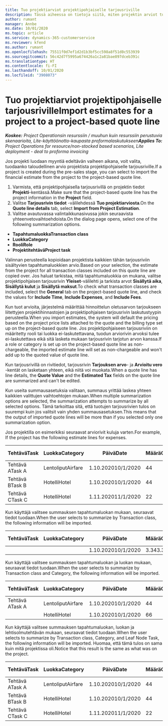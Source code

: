 ```yaml
---
title: Tuo projektiarviot projektipohjaiselle tarjousriville
description: Tässä aiheessa on tietoja siitä, miten projektin arviot tuodaan tarjousriville.
author: rumant
manager: Annbe
ms.date: 10/01/2020
ms.topic: article
ms.service: dynamics-365-customerservice
ms.reviewer: kfend
ms.author: rumant
ms.openlocfilehash: 75511f0d7ef1d2d1b3bf5cc598a8f51d0c553939
ms.sourcegitcommit: 56c42d7f5995a674426a1c2a81bae897dceb391c
ms.translationtype: HT
ms.contentlocale: fi-FI
ms.lasthandoff: 10/01/2020
ms.locfileid: "3908073"
---
```

# <a name="import-estimates-for-a-project-to-a-project-based-quote-line"></a><span data-ttu-id="bea86-103">Tuo projektiarviot projektipohjaiselle tarjousriville</span><span class="sxs-lookup"><span data-stu-id="bea86-103">Import estimates for a project to a project-based quote line</span></span>

<span data-ttu-id="bea86-104">_**Koskee:** Project Operationsin resurssiin / muuhun kuin resurssiin perustuvia skenaarioita, Lite-käyttöönotto-kaupasta proformalaskutukseen_</span><span class="sxs-lookup"><span data-stu-id="bea86-104">_**Applies To:** Project Operations for resource/non-stocked based scenarios, Lite deployment - deal to proforma invoicing_</span></span>


<span data-ttu-id="bea86-105">Jos projekti luodaan myyntiä edeltävän vaiheen aikana, voit valita, tuodaanko taloudellinen arvio projektista projektipohjaiselle tarjousriville.</span><span class="sxs-lookup"><span data-stu-id="bea86-105">If a project is created during the pre-sales stage, you can select to import the financial estimate from the project to the project-based quote line.</span></span>

1. <span data-ttu-id="bea86-106">Varmista, että projektipohjaisella tarjousrivillä on projektin tiedot **Projekti**-kentässä.</span><span class="sxs-lookup"><span data-stu-id="bea86-106">Make sure that the project-based quote line has the project information in the **Project** field.</span></span>
2. <span data-ttu-id="bea86-107">Valitse **Tarjousrivin tiedot** -välilehdessä **Tuo projektiarviosta**.</span><span class="sxs-lookup"><span data-stu-id="bea86-107">On the **Quote line details** tab, select **Import from Project Estimation**.</span></span>
3. <span data-ttu-id="bea86-108">Valitse avautuvassa valintaikkunasivussa jokin seuraavista yhteenvetovaihtoehdoista.</span><span class="sxs-lookup"><span data-stu-id="bea86-108">On the dialog page opens, select one of the following summarization options.</span></span>

  - <span data-ttu-id="bea86-109">**Tapahtumaluokka**</span><span class="sxs-lookup"><span data-stu-id="bea86-109">**Transaction class**</span></span>
  - <span data-ttu-id="bea86-110">**Luokka**</span><span class="sxs-lookup"><span data-stu-id="bea86-110">**Category**</span></span>
  - <span data-ttu-id="bea86-111">**Rooli**</span><span class="sxs-lookup"><span data-stu-id="bea86-111">**Role**</span></span> 
  - <span data-ttu-id="bea86-112">**Projektitehtävä**</span><span class="sxs-lookup"><span data-stu-id="bea86-112">**Project task**</span></span>

<span data-ttu-id="bea86-113">Valinnan perusteella kopioidaan projektista kaikkien tähän tarjousriviin sisältyvien tapahtumaluokkien arvio.</span><span class="sxs-lookup"><span data-stu-id="bea86-113">Based on your selection, the estimate from the project for all transaction classes included on this quote line are copied over.</span></span> <span data-ttu-id="bea86-114">Jos haluat tarkistaa, mitä tapahtumaluokkia on mukana, valitse projektipohjaisen tarjousrivin **Yleiset**-välilehti ja tarkista arvot **Sisällytä aika**, **Sisällytä kulut** ja **Sisällytä maksut**.</span><span class="sxs-lookup"><span data-stu-id="bea86-114">To check what transaction classes are included, select the **General** tab on the project-based quote line, and check the values for **Include Time**, **Include Expenses**, and **Include Fees**.</span></span>

<span data-ttu-id="bea86-115">Kun tuot arvioita, järjestelmä määrittää hinnoittelun oletusarvon tarjoukseen liitettyjen projektihinnastojen ja projektipohjaisen tarjousrivin laskutustyypin perusteella.</span><span class="sxs-lookup"><span data-stu-id="bea86-115">When you import estimates, the system will default the pricing based on the project price lists attached to the quote and the billing type set up on the project-based quote line.</span></span> <span data-ttu-id="bea86-116">Jos projektipohjaiseen tarjousriviin on määritetty rooli tai luokka ei-laskutettavana, tuodun arviorivin arvoksi tulee ei-laskutettava eikä sitä lasketa mukaan tarjousrivin tarjotun arvon kanssa.</span><span class="sxs-lookup"><span data-stu-id="bea86-116">If a role or category is set up on the project-based quote line as non-chargeable, the imported estimate line will set as non-chargeable and won't add up to the quoted value of quote line.</span></span>

<span data-ttu-id="bea86-117">Kun tarjousrivillä on rivitiedot, tarjousrivin **Tarjouksen arvo**- ja **Arvioitu vero** -kentät on lasketaan yhteen, eikä niitä voi muokata.</span><span class="sxs-lookup"><span data-stu-id="bea86-117">When a quote line has line details, the **Quote Value** and the **Estimated Tax** fields on the quote line are summarized and can't be edited.</span></span>

<span data-ttu-id="bea86-118">Kun useita summausasetuksia valitaan, summaus yrittää laskea yhteen kaikkien valittujen vaihtoehtojen mukaan.</span><span class="sxs-lookup"><span data-stu-id="bea86-118">When multiple summarization options are selected, the summarization attempts to summarize by all selected options.</span></span> <span data-ttu-id="bea86-119">Tämä tarkoittaa sitä, että tuotujen tarjousrivien tulos on suurempi kuin jos valitsit vain yhden summausasetuksen.</span><span class="sxs-lookup"><span data-stu-id="bea86-119">This means that the output of imported quote lines will be more than if you selected only one summarization option.</span></span>

<span data-ttu-id="bea86-120">Jos projektilla on esimerkiksi seuraavat arviorivit kuluja varten.</span><span class="sxs-lookup"><span data-stu-id="bea86-120">For example, If the project has the following estimate lines for expenses.</span></span>

| <span data-ttu-id="bea86-121">Tehtävä</span><span class="sxs-lookup"><span data-stu-id="bea86-121">Task</span></span> | <span data-ttu-id="bea86-122">Luokka</span><span class="sxs-lookup"><span data-stu-id="bea86-122">Category</span></span> | <span data-ttu-id="bea86-123">Päivä</span><span class="sxs-lookup"><span data-stu-id="bea86-123">Date</span></span> | <span data-ttu-id="bea86-124">Määrä</span><span class="sxs-lookup"><span data-stu-id="bea86-124">Quantity</span></span> | <span data-ttu-id="bea86-125">Yksikköhinta</span><span class="sxs-lookup"><span data-stu-id="bea86-125">Unit price</span></span> | <span data-ttu-id="bea86-126">Summa</span><span class="sxs-lookup"><span data-stu-id="bea86-126">Amount</span></span> |
| --- | --- | --- | --- | --- | --- |
| <span data-ttu-id="bea86-127">Tehtävä A</span><span class="sxs-lookup"><span data-stu-id="bea86-127">Task A</span></span> | <span data-ttu-id="bea86-128">Lentoliput</span><span class="sxs-lookup"><span data-stu-id="bea86-128">Airfare</span></span> | <span data-ttu-id="bea86-129">1.10.2020</span><span class="sxs-lookup"><span data-stu-id="bea86-129">10/1/2020</span></span> | <span data-ttu-id="bea86-130">4</span><span class="sxs-lookup"><span data-stu-id="bea86-130">4</span></span> | <span data-ttu-id="bea86-131">400</span><span class="sxs-lookup"><span data-stu-id="bea86-131">400</span></span> | <span data-ttu-id="bea86-132">1600</span><span class="sxs-lookup"><span data-stu-id="bea86-132">1600</span></span> |
| <span data-ttu-id="bea86-133">Tehtävä B</span><span class="sxs-lookup"><span data-stu-id="bea86-133">Task B</span></span> | <span data-ttu-id="bea86-134">Hotelli</span><span class="sxs-lookup"><span data-stu-id="bea86-134">Hotel</span></span> | <span data-ttu-id="bea86-135">1.10.2020</span><span class="sxs-lookup"><span data-stu-id="bea86-135">10/1/2020</span></span> | <span data-ttu-id="bea86-136">4</span><span class="sxs-lookup"><span data-stu-id="bea86-136">4</span></span> | <span data-ttu-id="bea86-137">200</span><span class="sxs-lookup"><span data-stu-id="bea86-137">200</span></span> | <span data-ttu-id="bea86-138">800</span><span class="sxs-lookup"><span data-stu-id="bea86-138">800</span></span> |
| <span data-ttu-id="bea86-139">Tehtävä C</span><span class="sxs-lookup"><span data-stu-id="bea86-139">Task C</span></span> | <span data-ttu-id="bea86-140">Hotelli</span><span class="sxs-lookup"><span data-stu-id="bea86-140">Hotel</span></span> | <span data-ttu-id="bea86-141">1.11.2020</span><span class="sxs-lookup"><span data-stu-id="bea86-141">11/1/2020</span></span> | <span data-ttu-id="bea86-142">2</span><span class="sxs-lookup"><span data-stu-id="bea86-142">2</span></span> | <span data-ttu-id="bea86-143">200</span><span class="sxs-lookup"><span data-stu-id="bea86-143">200</span></span> | <span data-ttu-id="bea86-144">400</span><span class="sxs-lookup"><span data-stu-id="bea86-144">400</span></span> |

<span data-ttu-id="bea86-145">Kun käyttäjä valitsee summauksen tapahtumaluokan mukaan, seuraavat tiedot tuodaan.</span><span class="sxs-lookup"><span data-stu-id="bea86-145">When the user selects to summarize by Transaction class, the following information will be imported.</span></span>

| <span data-ttu-id="bea86-146">Tehtävä</span><span class="sxs-lookup"><span data-stu-id="bea86-146">Task</span></span> | <span data-ttu-id="bea86-147">Luokka</span><span class="sxs-lookup"><span data-stu-id="bea86-147">Category</span></span> | <span data-ttu-id="bea86-148">Päivä</span><span class="sxs-lookup"><span data-stu-id="bea86-148">Date</span></span> | <span data-ttu-id="bea86-149">Määrä</span><span class="sxs-lookup"><span data-stu-id="bea86-149">Quantity</span></span> | <span data-ttu-id="bea86-150">Yksikköhinta</span><span class="sxs-lookup"><span data-stu-id="bea86-150">Unit price</span></span> | <span data-ttu-id="bea86-151">Summa</span><span class="sxs-lookup"><span data-stu-id="bea86-151">Amount</span></span> |
| --- | --- | --- | --- | --- | --- |
| | | <span data-ttu-id="bea86-152">1.10.2020</span><span class="sxs-lookup"><span data-stu-id="bea86-152">10/1/2020</span></span> | <span data-ttu-id="bea86-153">3.34</span><span class="sxs-lookup"><span data-stu-id="bea86-153">3.34</span></span> | <span data-ttu-id="bea86-154">840</span><span class="sxs-lookup"><span data-stu-id="bea86-154">840</span></span> | <span data-ttu-id="bea86-155">2800</span><span class="sxs-lookup"><span data-stu-id="bea86-155">2800</span></span> |

<span data-ttu-id="bea86-156">Kun käyttäjä valitsee summauksen tapahtumaluokan ja luokan mukaan, seuraavat tiedot tuodaan.</span><span class="sxs-lookup"><span data-stu-id="bea86-156">When the user selects to summarize by Transaction class and Category, the following information will be imported.</span></span>

| <span data-ttu-id="bea86-157">Tehtävä</span><span class="sxs-lookup"><span data-stu-id="bea86-157">Task</span></span> | <span data-ttu-id="bea86-158">Luokka</span><span class="sxs-lookup"><span data-stu-id="bea86-158">Category</span></span> | <span data-ttu-id="bea86-159">Päivä</span><span class="sxs-lookup"><span data-stu-id="bea86-159">Date</span></span> | <span data-ttu-id="bea86-160">Määrä</span><span class="sxs-lookup"><span data-stu-id="bea86-160">Quantity</span></span> | <span data-ttu-id="bea86-161">Yksikköhinta</span><span class="sxs-lookup"><span data-stu-id="bea86-161">Unit price</span></span> | <span data-ttu-id="bea86-162">Summa</span><span class="sxs-lookup"><span data-stu-id="bea86-162">Amount</span></span> |
| --- | --- | --- | --- | --- | --- |
| <span data-ttu-id="bea86-163">Tehtävä A</span><span class="sxs-lookup"><span data-stu-id="bea86-163">Task A</span></span> | <span data-ttu-id="bea86-164">Lentoliput</span><span class="sxs-lookup"><span data-stu-id="bea86-164">Airfare</span></span> | <span data-ttu-id="bea86-165">1.10.2020</span><span class="sxs-lookup"><span data-stu-id="bea86-165">10/1/2020</span></span> | <span data-ttu-id="bea86-166">4</span><span class="sxs-lookup"><span data-stu-id="bea86-166">4</span></span> | <span data-ttu-id="bea86-167">400</span><span class="sxs-lookup"><span data-stu-id="bea86-167">400</span></span> | <span data-ttu-id="bea86-168">1600</span><span class="sxs-lookup"><span data-stu-id="bea86-168">1600</span></span> |
| | <span data-ttu-id="bea86-169">Hotelli</span><span class="sxs-lookup"><span data-stu-id="bea86-169">Hotel</span></span> | <span data-ttu-id="bea86-170">1.10.2020</span><span class="sxs-lookup"><span data-stu-id="bea86-170">10/1/2020</span></span> | <span data-ttu-id="bea86-171">6</span><span class="sxs-lookup"><span data-stu-id="bea86-171">6</span></span> | <span data-ttu-id="bea86-172">200</span><span class="sxs-lookup"><span data-stu-id="bea86-172">200</span></span> | <span data-ttu-id="bea86-173">1200</span><span class="sxs-lookup"><span data-stu-id="bea86-173">1200</span></span> |

<span data-ttu-id="bea86-174">Kun käyttäjä valitsee summauksen tapahtumaluokan, luokan ja lehtisolmutehtävän mukaan, seuraavat tiedot tuodaan.</span><span class="sxs-lookup"><span data-stu-id="bea86-174">When the user selects to summarize by Transaction class, Category, and Leaf Node Task, the following information will be imported.</span></span> <span data-ttu-id="bea86-175">Huomaa, että tämä tulos on sama kuin mitä projektissa oli.</span><span class="sxs-lookup"><span data-stu-id="bea86-175">Notice that this result is the same as what was on the project.</span></span>

| <span data-ttu-id="bea86-176">Tehtävä</span><span class="sxs-lookup"><span data-stu-id="bea86-176">Task</span></span> | <span data-ttu-id="bea86-177">Luokka</span><span class="sxs-lookup"><span data-stu-id="bea86-177">Category</span></span> | <span data-ttu-id="bea86-178">Päivä</span><span class="sxs-lookup"><span data-stu-id="bea86-178">Date</span></span> | <span data-ttu-id="bea86-179">Määrä</span><span class="sxs-lookup"><span data-stu-id="bea86-179">Quantity</span></span> | <span data-ttu-id="bea86-180">Yksikköhinta</span><span class="sxs-lookup"><span data-stu-id="bea86-180">Unit price</span></span> | <span data-ttu-id="bea86-181">Summa</span><span class="sxs-lookup"><span data-stu-id="bea86-181">Amount</span></span> |
| --- | --- | --- | --- | --- | --- |
| <span data-ttu-id="bea86-182">Tehtävä A</span><span class="sxs-lookup"><span data-stu-id="bea86-182">Task A</span></span> | <span data-ttu-id="bea86-183">Lentoliput</span><span class="sxs-lookup"><span data-stu-id="bea86-183">Airfare</span></span> | <span data-ttu-id="bea86-184">1.10.2020</span><span class="sxs-lookup"><span data-stu-id="bea86-184">10/1/2020</span></span> | <span data-ttu-id="bea86-185">4</span><span class="sxs-lookup"><span data-stu-id="bea86-185">4</span></span> | <span data-ttu-id="bea86-186">400</span><span class="sxs-lookup"><span data-stu-id="bea86-186">400</span></span> | <span data-ttu-id="bea86-187">1600</span><span class="sxs-lookup"><span data-stu-id="bea86-187">1600</span></span> |
| <span data-ttu-id="bea86-188">Tehtävä B</span><span class="sxs-lookup"><span data-stu-id="bea86-188">Task B</span></span> | <span data-ttu-id="bea86-189">Hotelli</span><span class="sxs-lookup"><span data-stu-id="bea86-189">Hotel</span></span> | <span data-ttu-id="bea86-190">1.10.2020</span><span class="sxs-lookup"><span data-stu-id="bea86-190">10/1/2020</span></span> | <span data-ttu-id="bea86-191">4</span><span class="sxs-lookup"><span data-stu-id="bea86-191">4</span></span> | <span data-ttu-id="bea86-192">200</span><span class="sxs-lookup"><span data-stu-id="bea86-192">200</span></span> | <span data-ttu-id="bea86-193">800</span><span class="sxs-lookup"><span data-stu-id="bea86-193">800</span></span> |
| <span data-ttu-id="bea86-194">Tehtävä C</span><span class="sxs-lookup"><span data-stu-id="bea86-194">Task C</span></span> | <span data-ttu-id="bea86-195">Hotelli</span><span class="sxs-lookup"><span data-stu-id="bea86-195">Hotel</span></span> | <span data-ttu-id="bea86-196">1.11.2020</span><span class="sxs-lookup"><span data-stu-id="bea86-196">11/1/2020</span></span> | <span data-ttu-id="bea86-197">2</span><span class="sxs-lookup"><span data-stu-id="bea86-197">2</span></span> | <span data-ttu-id="bea86-198">200</span><span class="sxs-lookup"><span data-stu-id="bea86-198">200</span></span> | <span data-ttu-id="bea86-199">400</span><span class="sxs-lookup"><span data-stu-id="bea86-199">400</span></span> |